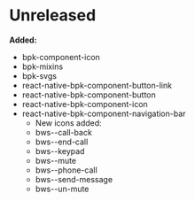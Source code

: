 # Unreleased

**Added:**

- bpk-component-icon
- bpk-mixins
- bpk-svgs
- react-native-bpk-component-button-link
- react-native-bpk-component-button
- react-native-bpk-component-icon
- react-native-bpk-component-navigation-bar
  - New icons added:
  - bws--call-back
  - bws--end-call
  - bws--keypad
  - bws--mute
  - bws--phone-call
  - bws--send-message
  - bws--un-mute